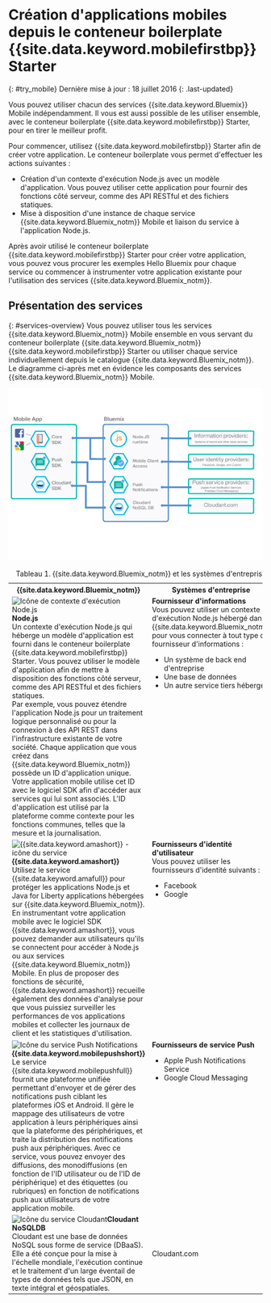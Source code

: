 # Création d'applications mobiles depuis le conteneur boilerplate {{site.data.keyword.mobilefirstbp}} Starter
{: #try_mobile}
Dernière mise à jour : 18 juillet 2016
{: .last-updated} 

Vous pouvez utiliser chacun des services {{site.data.keyword.Bluemix}} Mobile indépendamment. Il vous est aussi possible de les utiliser ensemble, avec le conteneur boilerplate {{site.data.keyword.mobilefirstbp}} Starter, pour en tirer le meilleur
profit. 

Pour commencer, utilisez {{site.data.keyword.mobilefirstbp}} Starter afin de créer votre application. Le conteneur boilerplate vous permet d'effectuer les actions suivantes :

* Création d'un contexte d'exécution Node.js avec un modèle d'application. Vous pouvez utiliser cette application pour fournir des fonctions côté serveur,
comme des API RESTful et des fichiers statiques.<!-- You can read more about operating this application in the Developing Mobile Backend section.--> 
* Mise à disposition d'une instance de chaque service {{site.data.keyword.Bluemix_notm}} Mobile et liaison du service à l'application Node.js.

<!--
<img src="images/mf_boiler_icon.png" alt="Bluemix mobile services" width="500"> {{site.data.keyword.mobilefirstbp}} Starter boilerplate 
-->

Après avoir utilisé le conteneur boilerplate {{site.data.keyword.mobilefirstbp}} Starter pour créer votre application, vous pouvez vous
procurer les exemples Hello Bluemix pour chaque service ou commencer à instrumenter votre application existante pour l'utilisation des services {{site.data.keyword.Bluemix_notm}}.


## Présentation des services
{: #services-overview}
Vous pouvez utiliser tous les services {{site.data.keyword.Bluemix_notm}} Mobile ensemble en vous servant du conteneur boilerplate {{site.data.keyword.Bluemix_notm}} {{site.data.keyword.mobilefirstbp}} Starter ou utiliser chaque service individuellement depuis le catalogue {{site.data.keyword.Bluemix_notm}}. Le diagramme ci-après met en évidence les composants des services {{site.data.keyword.Bluemix_notm}} Mobile.

![Architecture des services mobiles {{site.data.keyword.Bluemix_notm}}](images/bms_architecture.jpg)

<table summary="Ce tableau décrit les services {{site.data.keyword.Bluemix_notm}} Mobile">
<caption>Tableau 1. {{site.data.keyword.Bluemix_notm}} et les systèmes d'entreprise</caption>
<th>{{site.data.keyword.Bluemix_notm}}</th>
<th>Systèmes d'entreprise</th>
<tr>
<td> <img src="images/i_js_64.png" alt="Icône de contexte d'exécution Node.js"><b>Node.js</b> <br/> Un contexte d'exécution Node.js qui héberge un
modèle d'application est fourni dans le conteneur boilerplate {{site.data.keyword.mobilefirstbp}} Starter. Vous pouvez utiliser le modèle d'application afin de mettre à
disposition des fonctions côté serveur, comme des API RESTful et des fichiers statiques. <br/>Par exemple, vous pouvez étendre l'application Node.js
pour un traitement logique personnalisé ou pour la connexion à des API REST dans l'infrastructure existante de votre société. Chaque application que vous
créez dans {{site.data.keyword.Bluemix_notm}} possède un ID d'application unique. Votre application mobile utilise cet ID avec le logiciel SDK afin d'accéder aux services qui
lui sont associés. L'ID d'application est utilisé par la plateforme comme contexte pour les fonctions communes, telles que la mesure et la
journalisation.
<!--You can read more about operating this application in the "Developing Mobile Backend" section.-->
</td>
<td valign="top"><b>Fournisseur d'informations</b> <br/>Vous pouvez utiliser un contexte d'exécution Node.js hébergé dans {{site.data.keyword.Bluemix_notm}} pour vous connecter
à tout type de fournisseur d'informations :
<ul>
	<li>Un système de back end d'entreprise</li>
	<li>Une base de données </li>
	<li>Un autre service tiers hébergé</li>
</ul>
</td>
</tr>
<tr>
<td><img src="images/catalog_icons-05.png" alt="{{site.data.keyword.amashort}} - icône du service"> <b>{{site.data.keyword.amashort}}</b><br/>Utilisez le service {{site.data.keyword.amafull}} pour protéger les applications Node.js et Java for Liberty applications hébergées sur {{site.data.keyword.Bluemix_notm}}. En instrumentant votre application mobile avec le logiciel SDK {{site.data.keyword.amashort}}, vous pouvez demander aux utilisateurs qu'ils se connectent pour accéder à Node.js ou aux services {{site.data.keyword.Bluemix_notm}} Mobile. En plus de proposer des fonctions de sécurité, {{site.data.keyword.amashort}} recueille également des données d'analyse
pour que vous puissiez surveiller les performances de vos applications mobiles et collecter les journaux de client et les statistiques d'utilisation. </td>
<td valign="top"><b>Fournisseurs d'identité d'utilisateur</b> <br/>Vous pouvez utiliser les fournisseurs d'identité suivants : <ul><li>Facebook</li><li>Google</li></ul></td>
</tr>
<tr>
<td><img src="images/catalog_icons-09.png" alt="Icône du service Push Notifications">
<b>{{site.data.keyword.mobilepushshort}}</b><br/>Le service
{{site.data.keyword.mobilepushfull}} fournit une plateforme unifiée permettant d'envoyer et de gérer des notifications push ciblant les plateformes iOS et Android. Il gère le
mappage des utilisateurs de votre application à leurs périphériques ainsi que la plateforme des périphériques, et traite la distribution des
notifications
push aux périphériques. Avec ce service, vous pouvez envoyer des diffusions, des monodiffusions (en fonction de l'ID utilisateur ou de l'ID de périphérique) et des étiquettes (ou rubriques) en fonction de notifications push aux utilisateurs de votre application mobile.</td>
<td valign="top"><b>Fournisseurs de service Push</b><ul><li>Apple Push Notifications Service</li><li>Google Cloud Messaging</li></ul></td>
</tr>
<tr>
<td><img src="images/cloudant64.png" alt="Icône du service Cloudant"><b>Cloudant NoSQLDB</b><br/> Cloudant est une base de données NoSQL sous forme
de service (DBaaS). Elle a été conçue pour la mise à l'échelle mondiale, l'exécution continue et le
traitement d'un large éventail de types de données tels que JSON, en texte intégral et géospatiales. </td>
<td>Cloudant.com</td>
</tr>
</table>
